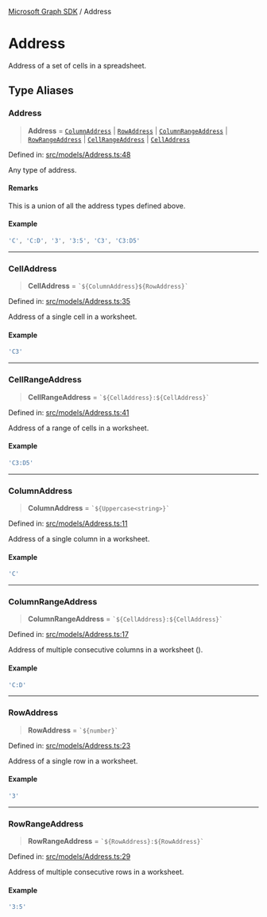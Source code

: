 [Microsoft Graph SDK](README.md) / Address

# Address

Address of a set of cells in a spreadsheet.

## Type Aliases

### Address

> **Address** = [`ColumnAddress`](#columnaddress) \| [`RowAddress`](#rowaddress) \| [`ColumnRangeAddress`](#columnrangeaddress) \| [`RowRangeAddress`](#rowrangeaddress) \| [`CellRangeAddress`](#cellrangeaddress) \| [`CellAddress`](#celladdress)

Defined in: [src/models/Address.ts:48](https://github.com/Future-Secure-AI/microsoft-graph/blob/main/src/models/Address.ts#L48)

Any type of address.

#### Remarks

This is a union of all the address types defined above.

#### Example

```ts
'C', 'C:D', '3', '3:5', 'C3', 'C3:D5'
```

***

### CellAddress

> **CellAddress** = `` `${ColumnAddress}${RowAddress}` ``

Defined in: [src/models/Address.ts:35](https://github.com/Future-Secure-AI/microsoft-graph/blob/main/src/models/Address.ts#L35)

Address of a single cell in a worksheet.

#### Example

```ts
'C3'
```

***

### CellRangeAddress

> **CellRangeAddress** = `` `${CellAddress}:${CellAddress}` ``

Defined in: [src/models/Address.ts:41](https://github.com/Future-Secure-AI/microsoft-graph/blob/main/src/models/Address.ts#L41)

Address of a range of cells in a worksheet.

#### Example

```ts
'C3:D5'
```

***

### ColumnAddress

> **ColumnAddress** = `` `${Uppercase<string>}` ``

Defined in: [src/models/Address.ts:11](https://github.com/Future-Secure-AI/microsoft-graph/blob/main/src/models/Address.ts#L11)

Address of a single column in a worksheet.

#### Example

```ts
'C'
```

***

### ColumnRangeAddress

> **ColumnRangeAddress** = `` `${CellAddress}:${CellAddress}` ``

Defined in: [src/models/Address.ts:17](https://github.com/Future-Secure-AI/microsoft-graph/blob/main/src/models/Address.ts#L17)

Address of multiple consecutive columns in a worksheet ().

#### Example

```ts
'C:D'
```

***

### RowAddress

> **RowAddress** = `` `${number}` ``

Defined in: [src/models/Address.ts:23](https://github.com/Future-Secure-AI/microsoft-graph/blob/main/src/models/Address.ts#L23)

Address of a single row in a worksheet.

#### Example

```ts
'3'
```

***

### RowRangeAddress

> **RowRangeAddress** = `` `${RowAddress}:${RowAddress}` ``

Defined in: [src/models/Address.ts:29](https://github.com/Future-Secure-AI/microsoft-graph/blob/main/src/models/Address.ts#L29)

Address of multiple consecutive rows in a worksheet.

#### Example

```ts
'3:5'
```
